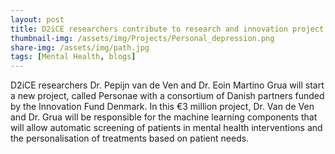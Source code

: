 ```yaml
---
layout: post
title: D2iCE researchers contribute to research and innovation project around use of machine learn-ing for mental health in the €3 million Innovation Fund Denmark Personae projec
thumbnail-img: /assets/img/Projects/Personal_depression.png
share-img: /assets/img/path.jpg
tags: [Mental Health, blogs]
---
```


D2iCE researchers Dr. Pepijn van de Ven and Dr. Eoin Martino Grua will start a new project, called Personae with a consortium of Danish partners funded by the Innovation Fund Denmark. In this €3 million project, Dr. Van de Ven and Dr. Grua will be responsible for the machine learning components that will allow automatic screening of patients in mental health interventions and the personalisation of treatments based on patient needs.
